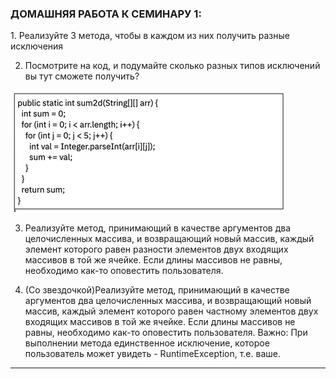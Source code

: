 <h3>ДОМАШНЯЯ РАБОТА К СЕМИНАРУ 1:</h3>
1. Реализуйте 3 метода, чтобы в каждом из них получить разные исключения

2. Посмотрите на код, и подумайте сколько разных типов исключений вы тут сможете получить?

<img src="img1.png" alt="Описание изображения" />

3. Реализуйте метод, принимающий в качестве аргументов два целочисленных массива, и возвращающий новый массив, каждый
элемент которого равен разности элементов двух входящих массивов в той же ячейке. Если длины массивов не равны,
необходимо как-то оповестить пользователя.

4. (Со звездочкой)Реализуйте метод, принимающий в качестве аргументов два целочисленных массива, и возвращающий новый массив, каждый
элемент которого равен частному элементов двух входящих массивов в той же ячейке. Если длины массивов не равны,
необходимо как-то оповестить пользователя. Важно: При выполнении метода единственное исключение, которое пользователь
может увидеть - RuntimeException, т.е. ваше.
<hr>